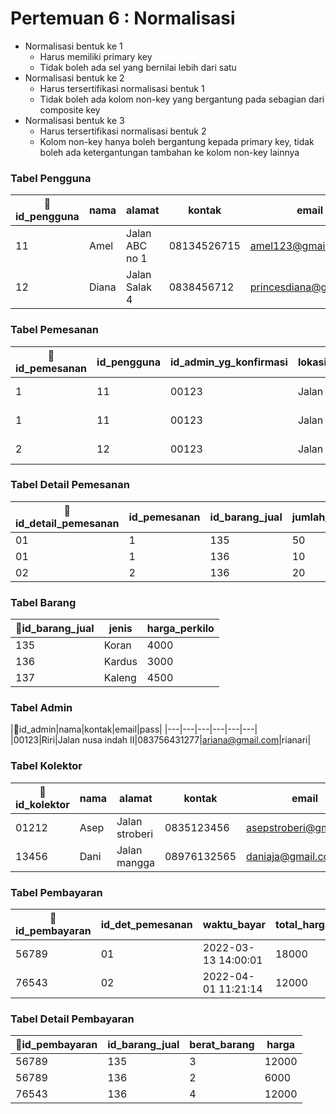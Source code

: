 # Pertemuan 6 : Normalisasi
- Normalisasi bentuk ke 1
    - Harus memiliki primary key
    - Tidak boleh ada sel yang bernilai lebih dari satu
- Normalisasi bentuk ke 2
    - Harus tersertifikasi normalisasi bentuk 1
    - Tidak boleh ada kolom non-key yang bergantung pada sebagian dari composite key
- Normalisasi bentuk ke 3
    - Harus tersertifikasi normalisasi bentuk 2
    - Kolom non-key hanya boleh bergantung kepada primary key, tidak boleh ada ketergantungan tambahan ke kolom non-key lainnya


### Tabel Pengguna
|🔑id_pengguna|nama|alamat|kontak|email|pass|
|---|---|---|---|---|---|
|11|Amel|Jalan ABC no 1|08134526715|amel123@gmail.com|melamel|
|12|Diana|Jalan Salak 4|0838456712|princesdiana@gmail.com|diana123|

### Tabel Pemesanan
|🔑id_pemesanan|id_pengguna|id_admin_yg_konfirmasi|lokasi_pemesanan|waktu_pesan|
|---|---|---|---|---|
|1|11|00123|Jalan ABC no 1|2022-03-13 13:35:01|
|1|11|00123|Jalan ABC no 1|2022-03-13 13:35:01|
|2|12|00123|Jalan Salak 4|2022-04-01 09:00:00|

### Tabel Detail Pemesanan
|🔑id_detail_pemesanan|id_pemesanan|id_barang_jual|jumlah_barang_jual|
|---|---|---|---|
|01|1|135|50|
|01|1|136|10|
|02|2|136|20|

### Tabel Barang 
|🔑id_barang_jual|jenis|harga_perkilo|
|---|---|---|
|135|Koran|4000|
|136|Kardus|3000|
|137|Kaleng|4500|

### Tabel Admin
|🔑id_admin|nama|kontak|email|pass|
|---|---|---|---|---|---|
|00123|Riri|Jalan nusa indah II|083756431277|ariana@gmail.com|rianari|

### Tabel Kolektor
|🔑id_kolektor|nama|alamat|kontak|email|pass|
|---|---|---|---|---|---|
|01212|Asep|Jalan stroberi|0835123456|asepstroberi@gmail.com|astro123|
|13456|Dani|Jalan mangga|08976132565|daniaja@gmail.com|danidani|

### Tabel Pembayaran
|🔑id_pembayaran|id_det_pemesanan|waktu_bayar|total_harga|
|---|---|---|---|
|56789|01|2022-03-13 14:00:01|18000|
|76543|02|2022-04-01 11:21:14|12000|

### Tabel Detail Pembayaran
|🔑id_pembayaran|id_barang_jual|berat_barang|harga|
|---|---|---|---|
|56789|135|3|12000|
|56789|136|2|6000|
|76543|136|4|12000|
